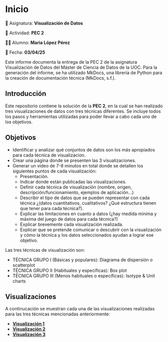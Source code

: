# Inicio

📘 Asignatura: **Visualización de Datos**

🔖 Actividad: **PEC 2**

👩‍💼 Alumno: **Maria López Pérez**

📆 Fecha: **03/04/25**

Este informe documenta la entrega de la PEC 2 de la asignatura Visualización de Datos del Máster de Ciencia de Datos de la UOC. Para la generación del informe, se ha utilizado MkDocs, una librería de Python para la creación de documentación técnica (MkDocs, s.f.).

## Introducción

Este repositorio contiene la solución de la **PEC 2**, en la cual se han realizado tres visualizaciones de datos con tres técnicas diferentes. Se incluye todos los pasos y herramientas utilizadas para poder llevar a cabo cada uno de los objetivos.

## Objetivos

- Identificar y analizar qué conjuntos de datos son los más apropiados para cada técnica de visualizacion.
- Crear una página donde se presenten las 3 visualizaciones.
- Generar un video de 7-8 minutos en total donde se detallen los siguientes puntos de cada visualización:
  - Presentación.
  - Indicar donde están publicadas las visualizaciones.  
  - Definir cada técnica de visualización (nombre, origen, descripción/funcionamiento, ejemplos de aplicación...)
  - Describir el tipo de datos que se pueden representar con cada técnica ¿(datos cuantitativos, cualitativos? ¿Qué estructura tienen  que tener para cada técnica?).
  - Explicar las limitaciones en cuanto a datos (¿hay medida mínima y máxima del juego de datos para cada técnica?)
  - Explicar brevemente cada visualización realizada.
  - Explicar que se pretende comunicar o descubrir con la visualización y cómo la técnica y los datos seleccionados ayudan a lograr ese objetivo.

Las tres técnicas de visualización son:
  - TÉCNICA GRUPO I (Básicas y populares): Diagrama de dispersión o scatterplot
  - TÉCNICA GRUPO II (Habituales y específicas): Box plot
  - TÉCNICA GRUPO III (Menos habituales o específicas): Isotype & Unit charts


## Visualizaciones

A continucación se muestran cada una de las visualizaciones realizadas para las tres técnicas mencionadas anteriormente:

- **[Visualización 1](./visualizacion/vi1.md)**
- **[Visualización 2](./visualizacion/vi2.md)**
- **[Visualización 3](./visualizacion/vi3.md)**

